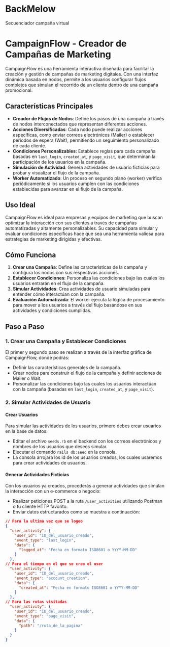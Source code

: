 # BackMelow
Secuenciador campaña virtual
# CampaignFlow - Creador de Campañas de Marketing

CampaignFlow es una herramienta interactiva diseñada para facilitar la creación y gestión de campañas de marketing digitales. Con una interfaz dinámica basada en nodos, permite a los usuarios configurar flujos complejos que simulan el recorrido de un cliente dentro de una campaña promocional. 

## Características Principales

- **Creador de Flujos de Nodos**: Define los pasos de una campaña a través de nodos interconectados que representan diferentes acciones.
- **Acciones Diversificadas**: Cada nodo puede realizar acciones específicas, como enviar correos electrónicos (Mailer) o establecer periodos de espera (Wait), permitiendo un seguimiento personalizado de cada cliente.
- **Condiciones Personalizables**: Establece reglas para cada campaña basadas en `last_login`, `created_at`, y `page_visit`, que determinan la participación de los usuarios en la campaña.
- **Simulación de Actividad**: Genera actividades de usuario ficticias para probar y visualizar el flujo de la campaña.
- **Worker Automatizado**: Un proceso en segundo plano (worker) verifica periódicamente si los usuarios cumplen con las condiciones establecidas para avanzar en el flujo de la campaña.

## Uso Ideal

CampaignFlow es ideal para empresas y equipos de marketing que buscan optimizar la interacción con sus clientes a través de campañas automatizadas y altamente personalizables. Su capacidad para simular y evaluar condiciones específicas hace que sea una herramienta valiosa para estrategias de marketing dirigidas y efectivas.

## Cómo Funciona

1. **Crear una Campaña**: Define las características de la campaña y configura los nodos con sus respectivas acciones.
2. **Establecer Condiciones**: Personaliza las condiciones bajo las cuales los usuarios entrarán en el flujo de la campaña.
3. **Simular Actividades**: Crea actividades de usuario simuladas para entender cómo interactúan con la campaña.
4. **Evaluación Automatizada**: El worker ejecuta la lógica de procesamiento para mover a los usuarios a través del flujo basándose en sus actividades y condiciones cumplidas.
   
## Paso a Paso

### 1. Crear una Campaña y Establecer Condiciones
El primer y segundo paso se realizan a través de la interfaz gráfica de CampaignFlow, donde podrás:

- Definir las características generales de la campaña.
- Crear nodos para construir el flujo de la campaña y definir acciones de Mailer o Wait.
- Personalizar las condiciones bajo las cuales los usuarios interactúan con la campaña (basadas en `last_login`, `created_at`, y `page_visit`).

### 2. Simular Actividades de Usuario

#### Crear Usuarios
Para simular las actividades de los usuarios, primero debes crear usuarios en la base de datos:

- Editar el archivo `seeds.rb` en el backend con los correos electrónicos y nombres de los usuarios que desees simular.
- Ejecutar el comando `rails db:seed` en la consola.
- La consola arrojara los id de los usuarios creados, los cuales usaremos para crear actividades de usuarios.

#### Generar Actividades Ficticias
Con los usuarios ya creados, procederás a generar actividades que simulan la interacción con un e-commerce o negocio:

- Realizar peticiones POST a la ruta `/user_activities` utilizando Postman o tu cliente HTTP favorito.
- Enviar datos estructurados como se muestra a continuación:

```json
// Para la ultima vez que se logeo
{
  "user_activity": {
    "user_id": "ID_del_usuario_creado",
    "event_type": "last_login",
    "data": {
      "logged_at": "Fecha en formato ISO8601 o YYYY-MM-DD"
    }
  },
// Para el tiempo en el que se creo el user
  "user_activity": {
    "user_id": "ID_del_usuario_creado",
    "event_type": "account_creation",
    "data": {
      "created_at": "Fecha en formato ISO8601 o YYYY-MM-DD"
    }
  },
// Para las rutas visitadas
  "user_activity": {
    "user_id": "ID_del_usuario_creado",
    "event_type": "page_visit",
    "data": {
      "path": "/ruta_de_la_pagina"
    }
  }
}

